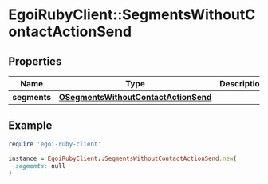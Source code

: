# EgoiRubyClient::SegmentsWithoutContactActionSend

## Properties

| Name | Type | Description | Notes |
| ---- | ---- | ----------- | ----- |
| **segments** | [**OSegmentsWithoutContactActionSend**](OSegmentsWithoutContactActionSend.md) |  | [optional] |

## Example

```ruby
require 'egoi-ruby-client'

instance = EgoiRubyClient::SegmentsWithoutContactActionSend.new(
  segments: null
)
```

